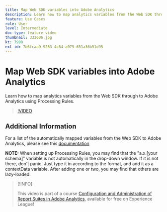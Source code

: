 ```yaml
---
title: Map Web SDK variables into Adobe Analytics
description: Learn how to map analytics variables from the Web SDK through to Adobe Analytics using Processing Rules.
feature: Use Cases
role: User
level: Intermediate
doc-type: feature video
thumbnail: 333606.jpg
kt: 7998
exl-id: 7b6fcaa9-9283-4c84-a975-651a36b51d95
---
```

# Map Web SDK variables into Adobe Analytics

Learn how to map analytics variables from the Web SDK through to Adobe Analytics using Processing Rules.

>[!VIDEO](https://video.tv.adobe.com/v/333606/?quality=12&learn=on)

## Additional Information

For a list of the automatically mapped variables from the Web SDK to Adobe Analytics, please see this [documentation](https://experienceleague.adobe.com/docs/experience-platform/edge/data-collection/adobe-analytics/automatically-mapped-vars.html)

**NOTE:** When setting up Processing Rules, you may find that the "a.x.[your schema]" variable is not automatically in the drop-down window. If it is not there, don't panic. Just type it in according to the format, and add it as a contextData variable. After adding one or two, you may find that others are lazy-loaded.

>[!INFO]
>
> This video is part of a course [Configuration and Administration of Report Suites in Adobe Analytics](https://experienceleague.adobe.com/?recommended=Analytics-A-1-2021.1.administration), available for free on Experience League!